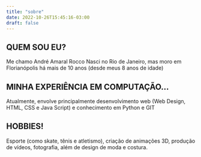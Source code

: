 ```yaml
---
title: "sobre"
date: 2022-10-26T15:45:16-03:00
draft: false
---
```


## QUEM SOU EU?
Me chamo André Amaral Rocco
Nasci no Rio de Janeiro, mas moro em Florianópolis há mais de 10 anos (desde meus 8 anos de idade)

## MINHA EXPERIÊNCIA EM COMPUTAÇÃO...
Atualmente, envolve principalmente desenvolvimento web (Web Design, HTML, CSS e Java Script) e conhecimento em Python e GIT

## HOBBIES!
Esporte (como skate, tênis e atletismo), criação de animações 3D, produção de vídeos, fotografia, além de design de moda e costura.
